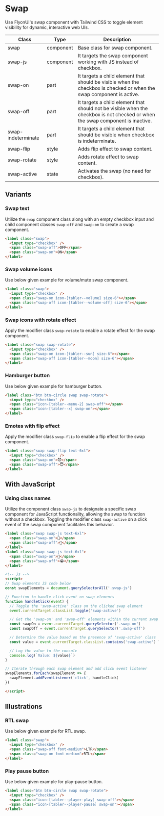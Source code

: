 # Swap

Use FlyonUI's swap component with Tailwind CSS to toggle element visibility for dynamic, interactive web UIs.

<!-- Class table -->

| Class | Type | Description |
| --- | --- | --- |
| swap | component | Base class for swap component. |
| swap-js | component | It targets the swap component working with JS instead of checkbox. |
| swap-on | part | It targets a child element that should be visible when the checkbox is checked or when the swap component is active. |
| swap-off | part | It targets a child element that should not be visible when the checkbox is not checked or when the swap component is inactive. |
| swap-indeterminate | part | It targets a child element that should be visible when checkbox is indeterminate. |
| swap-flip | style | Adds flip effect to swap content. |
| swap-rotate | style | Adds rotate effect to swap content. |
| swap-active | state | Activates the swap (no need for checkbox). |


<!-------------------- Variants -------------------->

## Variants

<!--  Swap text  -->

### Swap text

Utilize the `swap` component class along with an empty checkbox input and child component classes `swap-off` and `swap-on` to create a swap component.

```html
<label class="swap">
  <input type="checkbox" />
  <span class="swap-off">OFF</span>
  <span class="swap-on">ON</span>
</label>
```

<!--  Swap volume icons  -->

### Swap volume icons

Use below given example for volume/mute swap component.

```html
<label class="swap">
  <input type="checkbox" />
  <span class="swap-on icon-[tabler--volume] size-6"></span>
  <span class="swap-off icon-[tabler--volume-off] size-6"></span>
</label>
```

<!--  Swap icons with rotate effect  -->

### Swap icons with rotate effect

Apply the modifier class `swap-rotate` to enable a rotate effect for the swap component.

```html
<label class="swap swap-rotate">
  <input type="checkbox" />
  <span class="swap-on icon-[tabler--sun] size-6"></span>
  <span class="swap-off icon-[tabler--moon] size-6"></span>
</label>
```

<!--  Hamburger button  -->

### Hamburger button

Use below given example for hamburger button.

```html
<label class="btn btn-circle swap swap-rotate">
  <input type="checkbox" />
  <span class="icon-[tabler--menu-2] swap-off"></span>
  <span class="icon-[tabler--x] swap-on"></span>
</label>
```

<!--  Emotes with flip effect  -->

### Emotes with flip effect

Apply the modifier class `swap-flip` to enable a flip effect for the swap component.

```html
<label class="swap swap-flip text-6xl">
  <input type="checkbox" />
  <span class="swap-on">😈</span>
  <span class="swap-off">😇</span>
</label>
```

## With JavaScript

<!--  Using class names  -->

### Using class names

Utilize the component class `swap-js` to designate a specific swap component for JavaScript functionality, allowing the swap to function without a checkbox. Toggling the modifier class `swap-active` on a click event of the swap component facilitates this behavior.

```html
<label class="swap swap-js text-6xl">
  <span class="swap-on">🥵</span>
  <span class="swap-off">🥶</span>
</label>
<label class="swap swap-js text-6xl">
  <span class="swap-on">🥳</span>
  <span class="swap-off">😭</span>
</label>

<!-- Js -->
<script>
// Swap elements JS code below
const swapElements = document.querySelectorAll('.swap-js')

// Function to handle click event on swap elements
function handleClick(event) {
  // Toggle the 'swap-active' class on the clicked swap element
  event.currentTarget.classList.toggle('swap-active')

  // Get the 'swap-on' and 'swap-off' elements within the current swap element
  const swapOn = event.currentTarget.querySelector('.swap-on')
  const swapOff = event.currentTarget.querySelector('.swap-off')

  // Determine the value based on the presence of 'swap-active' class
  const value = event.currentTarget.classList.contains('swap-active') ? swapOn.innerHTML : swapOff.innerHTML

  // Log the value to the console
  console.log(`Value: ${value}`)
}

// Iterate through each swap element and add click event listener
swapElements.forEach(swapElement => {
  swapElement.addEventListener('click', handleClick)
})

</script>
```

<!-------------------- Illustrations -------------------->

## Illustrations

<!--  RTL swap  -->

### RTL swap

Use below given example for RTL swap.

```html
<label class="swap">
  <input type="checkbox" />
  <span class="swap-off font-medium">LTR</span>
  <span class="swap-on font-medium">RTL</span>
</label>
```

<!--  Play pause button  -->

### Play pause button

Use below given example for play-pause button.

```html
<label class="btn btn-circle swap swap-rotate">
  <input type="checkbox" />
  <span class="icon-[tabler--player-play] swap-off"></span>
  <span class="icon-[tabler--player-pause] swap-on"></span>
</label>
```
